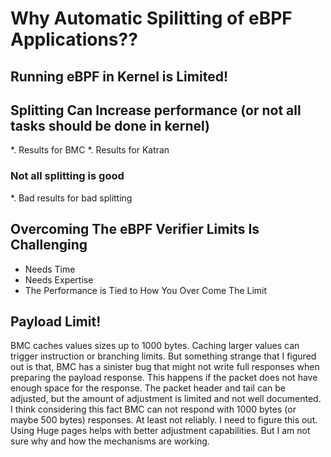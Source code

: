 # Why Automatic Spilitting of eBPF Applications??

## Running eBPF in Kernel is Limited!


## Splitting Can Increase performance (or not all tasks should be done in kernel)

*. Results for BMC
*. Results for Katran

### Not all splitting is good

*. Bad results for bad splitting


## Overcoming The eBPF Verifier Limits Is Challenging

* Needs Time
* Needs Expertise
* The Performance is Tied to How You Over Come The Limit

## Payload Limit!

BMC caches values sizes up to 1000 bytes. Caching larger values
can trigger instruction or branching limits. But something strange
that I figured out is that, BMC has a sinister bug that might not
write full responses when preparing the payload response. This
happens if the packet does not have enough space for the response.
The packet header and tail can be adjusted, but the amount of
adjustment is limited and not well documented. I think considering
this fact BMC can not respond with 1000 bytes (or maybe 500 bytes)
responses. At least not reliably. I need to figure this out.
Using Huge pages helps with better adjustment capabilities.
But I am not sure why and how the mechanisms are working.

